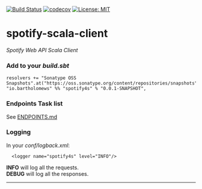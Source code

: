 [![Build Status](https://travis-ci.org/bartholomews/spotify4s.svg?branch=master)](https://travis-ci.org/bartholomews/spotify4s)
[![codecov](https://codecov.io/gh/bartholomews/spotify4s/branch/master/graph/badge.svg)](https://codecov.io/gh/bartholomews/spotify4s)
[![License: MIT](https://img.shields.io/badge/License-MIT-blue.svg)](https://github.com/bartholomews/spotify4s/blob/master/LICENSE)

# spotify-scala-client
*Spotify Web API Scala Client*
 
### Add to your *build.sbt*

```
resolvers += "Sonatype OSS Snapshots".at("https://oss.sonatype.org/content/repositories/snapshots")
"io.bartholomews" %% "spotify4s" % "0.0.1-SNAPSHOT",
```

### Endpoints Task list

See [ENDPOINTS.md](https://github.com/bartholomews/spotify4s/blob/master/ENDPOINTS.md)
 
### Logging

In your *conf/logback.xml*:

```
  <logger name="spotify4s" level="INFO"/>
```

**INFO** will log all the requests.  
**DEBUG** will log all the responses.
  
---
